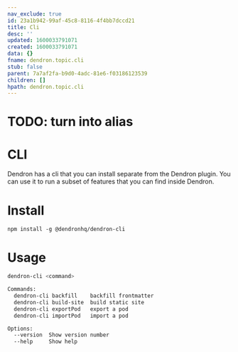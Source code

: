 ```yaml
---
nav_exclude: true
id: 23a1b942-99af-45c8-8116-4f4bb7dccd21
title: Cli
desc: ''
updated: 1600033791071
created: 1600033791071
data: {}
fname: dendron.topic.cli
stub: false
parent: 7a7af2fa-b9d0-4adc-81e6-f03186123539
children: []
hpath: dendron.topic.cli
---
```

# TODO: turn into alias

# CLI

Dendron has a cli that you can install separate from the Dendron plugin. You can use it to run a subset of features that you can find inside Dendron. 

# Install

```
npm install -g @dendronhq/dendron-cli
```

# Usage

```sh
dendron-cli <command>

Commands:
  dendron-cli backfill    backfill frontmatter
  dendron-cli build-site  build static site
  dendron-cli exportPod   export a pod
  dendron-cli importPod   import a pod

Options:
  --version  Show version number                                       [boolean]
  --help     Show help                                                 [boolean]
```
